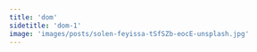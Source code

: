 ```yaml
---
title: 'dom'
sidetitle: 'dom-1'
image: 'images/posts/solen-feyissa-tSfSZb-eocE-unsplash.jpg'
---
```

